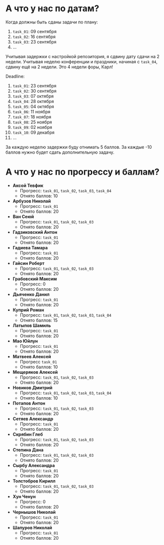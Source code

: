 # А что у нас по датам?

Когда должны быть сданы задачи по плану:
1. `task_01`: 09 сентября
1. `task_02`: 16 сентября
1. `task_03`: 23 сентября
1. ...

Учитывая задержки с настройкой репозитория, я сдвину дату сдачи на 2 недели.
Учитывая неделю конференции и праздники, начиная с `task_04`, сдвину ещё на 2 недели.
Это 4 недели форы, Карл!

Deadline:
1. `task_01`: 23 сентября
1. `task_02`: 30 сентября
1. `task_03`: 07 октября
1. `task_04`: 28 октября
1. `task_05`: 04 октября
1. `task_06`: 11 ноября
1. `task_07`: 18 ноября
1. `task_08`: 25 ноября
1. `task_09`: 02 ноября
1. `task_10`: 09 декабря
1. ...

За каждую неделю задержки буду отнимать 5 баллов.
За каждые -10 баллов нужно будет сдать дополнительную задачу.

# А что у нас по прогрессу и баллам?

- **Аксой Тевфик**
  - Прогресс: `task_01`, `task_02`, `task_03`, `task_04`
  - Отнято баллов: 10
- **Арбузов Николай**
  - Прогресс: `task_01`
  - Отнято баллов: 20
- **Ван Сеюй**
  - Прогресс: `task_01`, `task_02`, `task_03`
  - Отнято баллов: 20
- **Гадзиковский Антон**
  - Прогресс: `task_01`
  - Отнято баллов: 20
- **Гадиева Тамара**
  - Прогресс: `task_01`
  - Отнято баллов: 20
- **Гайсин Роберт**
  - Прогресс: `task_01`, `task_02`, `task_03`
  - Отнято баллов: 20
- **Грабовский Максим**
  - Прогресс: 0
  - Отнято баллов: 20
- **Дьяченко Данил**
  - Прогресс: `task_01`
  - Отнято баллов: 20
- **Куприй Роман**
  - Прогресс: `task_01`, `task_02`, `task_03`, `task_04`
  - Отнято баллов: 15
- **Латыпов Шамиль**
  - Прогресс: `task_01`
  - Отнято баллов: 20
- **Мао Юйлун**
  - Прогресс: `task_01`
  - Отнято баллов: 20
- **Матвеев Алексей**
  - Прогресс `task_01`
  - Отнято баллов: 10
- **Мещеряков Алексей**
  - Прогресс: `task_01`, `task_02`, `task_03`
  - Отнято баллов: 20
- **Новиков Дмитрий**
  - Прогресс: `task_01`, `task_02`, `task_03`, `task_04`
  - Отнято баллов: 10
- **Потапов Антон**
  - Прогресс: `task_01`, `task_02`, `task_03`
  - Отнято баллов: 20
- **Сетяев Александр**
  - Прогресс: `task_01`
  - Отнято баллов: 20
- **Скрябин Глеб**
  - Прогресс: `task_01`, `task_02`, `task_03`
  - Отнято баллов: 20
- **Степина Дана**
  - Прогресс: `task_01`, `task_02`, `task_03`
  - Отнято баллов: 20
- **Сырбу Александра**
  - Прогресс: `task_01`
  - Отнято баллов: 20
- **Толстобров Кирилл**
  - Прогресс: `task_01`, `task_02`, `task_03`
  - Отнято баллов: 20
- **Хун Ченун**
  - Прогресс: 0
  - Отнято баллов: 20
- **Чернышов Николай**
  - Прогресс: `task_01`
  - Отнято баллов: 20
- **Шапуров Николай**
  - Прогресс: `task_01`
  - Отнято баллов: 20
